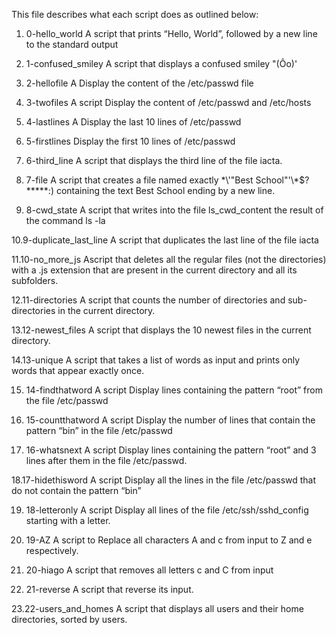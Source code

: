 This file describes what each script does as outlined below:

1. 0-hello_world
A script that prints “Hello, World”, followed by a new line to the standard output

2. 1-confused_smiley
A script that displays a confused smiley "(Ôo)'

3. 2-hellofile
A Display the content of the /etc/passwd file

4. 3-twofiles
A script Display the content of /etc/passwd and /etc/hosts

5. 4-lastlines
A Display the last 10 lines of /etc/passwd

6. 5-firstlines
Display the first 10 lines of /etc/passwd

7. 6-third_line
A script that displays the third line of the file iacta.

8. 7-file
A script that creates a file named exactly \*\\'"Best School"\'\\*$\?\*\*\*\*\*:) containing the text Best School ending by a new line.

9. 8-cwd_state
A script that writes into the file ls_cwd_content the result of the command ls -la

10.9-duplicate_last_line
A script that duplicates the last line of the file iacta

11.10-no_more_js
Ascript that deletes all the regular files (not the directories) with a .js extension that are present in the current directory and all its subfolders.

12.11-directories
A script that counts the number of directories and sub-directories in the current directory.

13.12-newest_files
A script that displays the 10 newest files in the current directory.

14.13-unique
A script that takes a list of words as input and prints only words that appear exactly once.

15. 14-findthatword
A script Display lines containing the pattern “root” from the file /etc/passwd

16. 15-countthatword
A script Display the number of lines that contain the pattern “bin” in the file /etc/passwd

17. 16-whatsnext
A script Display lines containing the pattern “root” and 3 lines after them in the file /etc/passwd.

18.17-hidethisword
A script Display all the lines in the file /etc/passwd that do not contain the pattern “bin”

19. 18-letteronly
A script Display all lines of the file /etc/ssh/sshd_config starting with a letter.

20. 19-AZ
A script to Replace all characters A and c from input to Z and e respectively.

21. 20-hiago
A script that removes all letters c and C from input

22. 21-reverse
A script that reverse its input.

23.22-users_and_homes
A script that displays all users and their home directories, sorted by users.
